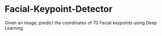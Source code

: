 # Facial-Keypoint-Detector
Given an image, predict the coordinates of 70 Facial keypoints using Deep Learning.

